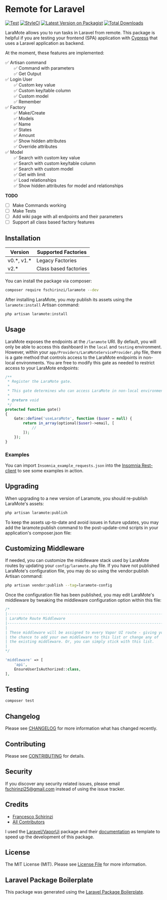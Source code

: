 # Remote for Laravel

[![Test](https://github.com/fschirinzi/laramote/workflows/Tests/badge.svg)](https://github.com/fschirinzi/translation-manager-for-laravel/actions?query=workflow%3ATests)
[![StyleCI](https://github.styleci.io/repos/445867028/shield?style=flat-square)](https://github.styleci.io/repos/445867028)
[![Latest Version on Packagist](https://img.shields.io/packagist/v/fschirinzi/laramote.svg?style=flat-square)](https://packagist.org/packages/fschirinzi/laramote)
[![Total Downloads](https://img.shields.io/packagist/dt/fschirinzi/laramote.svg?style=flat-square)](https://packagist.org/packages/fschirinzi/laramote)

LaraMote allows you to run tasks in Laravel from remote. This package is helpful if you are testing
your frontend (SPA) application with [Cypress](https://www.cypress.io/) that uses a Laravel application as backend.

At the moment, these features are implemented:

:white_check_mark: Artisan command <br>
&nbsp;&nbsp;&nbsp;&nbsp;&nbsp;&nbsp; :white_check_mark: Command with parameters <br>
&nbsp;&nbsp;&nbsp;&nbsp;&nbsp;&nbsp; :white_check_mark: Get Output <br>
:white_check_mark: Login User <br>
&nbsp;&nbsp;&nbsp;&nbsp;&nbsp;&nbsp; :white_check_mark: Custom key value <br>
&nbsp;&nbsp;&nbsp;&nbsp;&nbsp;&nbsp; :white_check_mark: Custom key/table column <br>
&nbsp;&nbsp;&nbsp;&nbsp;&nbsp;&nbsp; :white_check_mark: Custom model <br>
&nbsp;&nbsp;&nbsp;&nbsp;&nbsp;&nbsp; :white_check_mark: Remember <br>
:white_check_mark: Factory <br>
&nbsp;&nbsp;&nbsp;&nbsp;&nbsp;&nbsp; :white_check_mark: Make/Create <br>
&nbsp;&nbsp;&nbsp;&nbsp;&nbsp;&nbsp; :white_check_mark: Models <br>
&nbsp;&nbsp;&nbsp;&nbsp;&nbsp;&nbsp; :white_check_mark: Name <br>
&nbsp;&nbsp;&nbsp;&nbsp;&nbsp;&nbsp; :white_check_mark: States <br>
&nbsp;&nbsp;&nbsp;&nbsp;&nbsp;&nbsp; :white_check_mark: Amount <br>
&nbsp;&nbsp;&nbsp;&nbsp;&nbsp;&nbsp; :white_check_mark: Show hidden attributes <br>
&nbsp;&nbsp;&nbsp;&nbsp;&nbsp;&nbsp; :white_check_mark: Override attributes <br>
:white_check_mark: Model <br>
&nbsp;&nbsp;&nbsp;&nbsp;&nbsp;&nbsp; :white_check_mark: Search with custom key value <br>
&nbsp;&nbsp;&nbsp;&nbsp;&nbsp;&nbsp; :white_check_mark: Search with custom key/table column <br>
&nbsp;&nbsp;&nbsp;&nbsp;&nbsp;&nbsp; :white_check_mark: Search with custom model <br>
&nbsp;&nbsp;&nbsp;&nbsp;&nbsp;&nbsp; :white_check_mark: Get with limit <br>
&nbsp;&nbsp;&nbsp;&nbsp;&nbsp;&nbsp; :white_check_mark: Load relationships <br>
&nbsp;&nbsp;&nbsp;&nbsp;&nbsp;&nbsp; :white_check_mark: Show hidden attributes for model and relationships <br>

**TODO** <br>
- [ ] Make Commands working <br>
- [ ] Make Tests <br>
- [ ] Add wiki page with all endpoints and their parameters
- [ ] Support all class based factory features

## Installation

| Version | Supported Factories |
| --- | --- |
| v0.\*, v1.\* | Legacy Factories |
| v2.\* | Class based factories

You can install the package via composer:

```bash
composer require fschirinzi/laramote --dev
```

After installing LaraMote, you *may* publish its assets using the `laramote:install` Artisan command:

```bash
php artisan laramote:install
```

## Usage

LaraMote exposes the endpoints at the `/laramote` URI.
By default, you will only be able to access this dashboard in the `local` and `testing` environment.
However, within your `app/Providers/LaraMoteServiceProvider.php` file, there is a gate method
that controls access to the LaraMote endpoints in non-local environments.
You are free to modify this gate as needed to restrict access to your LaraMote endpoints:

``` php
/**
 * Register the LaraMote gate.
 *
 * This gate determines who can access LaraMote in non-local environments.
 *
 * @return void
 */
protected function gate()
{
    Gate::define('useLaraMote', function ($user = null) {
        return in_array(optional($user)->email, [
            //
        ]);
    });
}
```

### Examples

You can import `Insomnia_example_requests.json` into the [Insomnia Rest-client](https://insomnia.rest/) to see some examples in action.

## Upgrading

When upgrading to a new version of Laramote, you should re-publish LaraMote's assets:

```bash
php artisan laramote:publish
```

To keep the assets up-to-date and avoid issues in future updates, you may add the
laramote:publish command to the post-update-cmd scripts in your application's composer.json file:

## Customizing Middleware

If needed, you can customize the middleware stack used by LaraMote routes by updating your
`config/laramote.php` file. If you have not published LaraMote's configuration file, you may
do so using the vendor:publish Artisan command:

``` bash
php artisan vendor:publish --tag=laramote-config
```

Once the configuration file has been published, you may edit LaraMote's
middleware by tweaking the middleware configuration option within this file:

``` php
/*
|--------------------------------------------------------------------------
| LaraMote Route Middleware
|--------------------------------------------------------------------------
|
| These middleware will be assigned to every Vapor UI route - giving you
| the chance to add your own middleware to this list or change any of
| the existing middleware. Or, you can simply stick with this list.
|
*/

'middleware' => [
    'api',
    EnsureUserIsAuthorized::class,
],
```

## Testing

``` bash
composer test
```

## Changelog

Please see [CHANGELOG](CHANGELOG.md) for more information what has changed recently.

## Contributing

Please see [CONTRIBUTING](CONTRIBUTING.md) for details.

## Security

If you discover any security related issues, please email fschirinzi25@gmail.com instead of using the issue tracker.

## Credits

- [Francesco Schirinzi](https://github.com/fschirinzi)
- [All Contributors](../../contributors)

I used the [Laravel/VaporUi](https://github.com/laravel/vapor-ui) package
and their [documentation](https://docs.vapor.build/1.0/introduction.html#installing-the-vapor-core)
as template to speed up the development of this package.

## License

The MIT License (MIT). Please see [License File](LICENSE.md) for more information.

## Laravel Package Boilerplate

This package was generated using the [Laravel Package Boilerplate](https://laravelpackageboilerplate.com).
